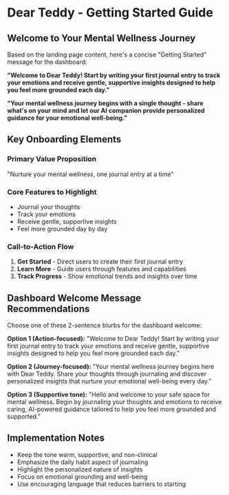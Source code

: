 # Dear Teddy - Getting Started Guide

## Welcome to Your Mental Wellness Journey

Based on the landing page content, here's a concise "Getting Started" message for the dashboard:

**"Welcome to Dear Teddy! Start by writing your first journal entry to track your emotions and receive gentle, supportive insights designed to help you feel more grounded each day."**

**"Your mental wellness journey begins with a single thought - share what's on your mind and let our AI companion provide personalized guidance for your emotional well-being."**

## Key Onboarding Elements

### Primary Value Proposition
"Nurture your mental wellness, one journal entry at a time"

### Core Features to Highlight
- Journal your thoughts
- Track your emotions  
- Receive gentle, supportive insights
- Feel more grounded day by day

### Call-to-Action Flow
1. **Get Started** - Direct users to create their first journal entry
2. **Learn More** - Guide users through features and capabilities
3. **Track Progress** - Show emotional trends and insights over time

## Dashboard Welcome Message Recommendations

Choose one of these 2-sentence blurbs for the dashboard welcome:

**Option 1 (Action-focused):**
"Welcome to Dear Teddy! Start by writing your first journal entry to track your emotions and receive gentle, supportive insights designed to help you feel more grounded each day."

**Option 2 (Journey-focused):**
"Your mental wellness journey begins here with Dear Teddy. Share your thoughts through journaling and discover personalized insights that nurture your emotional well-being every day."

**Option 3 (Supportive tone):**
"Hello and welcome to your safe space for mental wellness. Begin by journaling your thoughts and emotions to receive caring, AI-powered guidance tailored to help you feel more grounded and supported."

## Implementation Notes

- Keep the tone warm, supportive, and non-clinical
- Emphasize the daily habit aspect of journaling
- Highlight the personalized nature of insights
- Focus on emotional grounding and well-being
- Use encouraging language that reduces barriers to starting